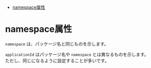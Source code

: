 - [namespace属性](#namespace属性)


# namespace属性

`namespace` は、パッケージ名と同じものを示します。

`applicationId` はパッケージ名や `namespace` とは異なるものを示します。  
ただし、同じになるように設定することが多いです。

